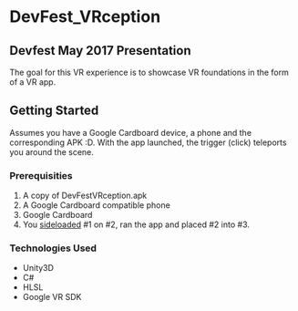# DevFest_VRception
## Devfest May 2017 Presentation

The goal for this VR experience is to showcase VR foundations in the form of a VR app.


## Getting Started

Assumes you have a Google Cardboard device, a phone and the corresponding APK :D. With the app launched, the trigger (click) teleports you around the 
scene. 

### Prerequisities
 
1. A copy of DevFestVRception.apk
2. A Google Cardboard compatible phone
3. Google Cardboard
4. You [sideloaded](http://lifehacker.com/5943562/how-to-sideload-android-apps) #1 on #2, ran the app and placed #2 into #3. 


### Technologies Used

* Unity3D
* C#
* HLSL
* Google VR SDK


